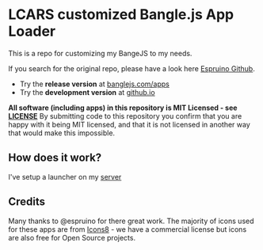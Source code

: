 LCARS customized Bangle.js App Loader 
================================

This is a repo for customizing my BangeJS to my needs.

If you search for the original repo, please have a look here [Espruino Github](https://github.com/espruino/BangleApps).

* Try the **release version** at [banglejs.com/apps](https://banglejs.com/apps)
* Try the **development version** at [github.io](https://espruino.github.io/BangleApps/)

**All software (including apps) in this repository is MIT Licensed - see [LICENSE](LICENSE)** By 
submitting code to this repository you confirm that you are happy with it being MIT licensed,
and that it is not licensed in another way that would make this impossible.

## How does it work?

I've setup a launcher on my [server](https://banglejs.programmier-spielplatz.de/) 

## Credits

Many thanks to @espruino for there great work.
The majority of icons used for these apps are from [Icons8](https://icons8.com/) - we have a commercial license but icons are also free for Open Source projects.
